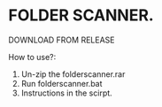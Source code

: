 # FOLDER SCANNER.
DOWNLOAD FROM RELEASE

How to use?:
1. Un-zip the folderscanner.rar
2. Run folderscanner.bat
3. Instructions in the scirpt.
